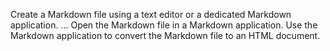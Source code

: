 Create a Markdown file using a text editor or a dedicated Markdown application. ...
Open the Markdown file in a Markdown application.
Use the Markdown application to convert the Markdown file to an HTML document.
